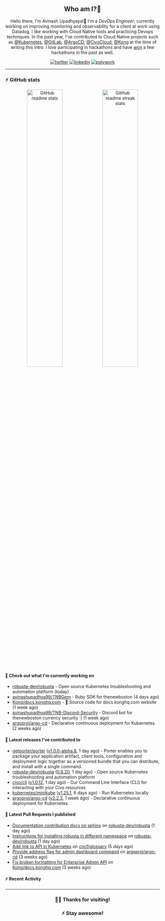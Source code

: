 <div align='center'>
  
 ## Who am I?🤔

Hello there, I'm Avinash Upadhyaya!👋 I'm a _DevOps Engineer_, currently working on improving monitoring and observability for a client at work using Datadog. I like working with Cloud Native tools and practicing Devops techniques. In the past year, I've contributed to Cloud Native projects such as [@Kubernetes](https://github.com/pulls?q=is%3Apr+author%3Aavinashupadhya99+archived%3Afalse+user%3Akubernetes), [@GitLab](https://gitlab.com/groups/gitlab-org/-/merge_requests?scope=all&state=all&author_username=avinashupadhya99), [@ArgoCD](https://github.com/pulls?q=is%3Apr+author%3Aavinashupadhya99+archived%3Afalse+user%3Aargoproj), [@CivoCloud](https://github.com/pulls?q=is%3Apr+author%3Aavinashupadhya99+archived%3Afalse+user%3Acivo), [@Kong](https://github.com/pulls?q=is%3Apr+author%3Aavinashupadhya99+archived%3Afalse+user%3AKong) at the time of writing this intro. I love participating in hackathons and have [won](https://devpost.com/avinashupadhya99) a few hackathons in the past as well.


[![twitter](https://img.shields.io/badge/-@avinash__ukr-%231DA1F2?style=for-the-badge&logo=twitter&logoColor=ffffff)](https://twitter.com/avinash_ukr)
[![linkedin](https://img.shields.io/badge/-Avinash%20Upadhyaya-%230A67C3?style=for-the-badge&logo=linkedin&logoColor=ffffff)](https://www.linkedin.com/in/avinash-upadhyaya/)
[![polywork](https://img.shields.io/badge/-@avinashupadhya99-%23338BFF?style=for-the-badge&logo=polywork&logoColor=ffffff)](https://www.polywork.com/avinashupadhya99)

---

</div>

### ⚡ GitHub stats

<p align="center">
  <img width="48%" src="https://github-readme-stats.vercel.app/api?username=avinashupadhya99&show_icons=true&theme=tokyonight" alt="GitHub readme stats" />
  <img width="48%" src="https://github-readme-streak-stats.herokuapp.com?user=avinashupadhya99&theme=dark&hide_border=true&date_format=M%20j%5B%2C%20Y%5D" alt="GitHub readme streak stats" />
</p>

#### 👷 Check out what I'm currently working on

- [robusta-dev/robusta](https://github.com/robusta-dev/robusta) - Open source Kubernetes troubleshooting and automation platform (today)
- [avinashupadhya99/TNBGem](https://github.com/avinashupadhya99/TNBGem) - Ruby SDK for thenewboston (4 days ago)
- [Kong/docs.konghq.com](https://github.com/Kong/docs.konghq.com) - 🦍 Source code for docs.konghq.com website (1 week ago)
- [avinashupadhya99/TNB-Discord-Security](https://github.com/avinashupadhya99/TNB-Discord-Security) - Discord bot for thenewboston currency security :| (1 week ago)
- [argoproj/argo-cd](https://github.com/argoproj/argo-cd) - Declarative continuous deployment for Kubernetes. (2 weeks ago)

#### 🔭 Latest releases I've contributed to

- [getporter/porter](https://github.com/getporter/porter) ([v1.0.0-alpha.8](https://github.com/getporter/porter/releases/tag/v1.0.0-alpha.8), 1 day ago) - Porter enables you to package your application artifact, client tools, configuration and deployment logic together as a versioned bundle that you can distribute, and install with a single command.
- [robusta-dev/robusta](https://github.com/robusta-dev/robusta) ([0.8.20](https://github.com/robusta-dev/robusta/releases/tag/0.8.20), 1 day ago) - Open source Kubernetes troubleshooting and automation platform
- [civo/cli](https://github.com/civo/cli) ([v1.0.12](https://github.com/civo/cli/releases/tag/v1.0.12), 1 day ago) - Our Command Line Interface (CLI) for interacting with your Civo resources
- [kubernetes/minikube](https://github.com/kubernetes/minikube) ([v1.25.1](https://github.com/kubernetes/minikube/releases/tag/v1.25.1), 6 days ago) - Run Kubernetes locally
- [argoproj/argo-cd](https://github.com/argoproj/argo-cd) ([v2.2.3](https://github.com/argoproj/argo-cd/releases/tag/v2.2.3), 1 week ago) - Declarative continuous deployment for Kubernetes.

#### 🔨 Latest Pull Requests I published

- [Documentation contribution docs on sphinx](https://github.com/robusta-dev/robusta/pull/182) on [robusta-dev/robusta](https://github.com/robusta-dev/robusta) (1 day ago)
- [Instructions for installing robusta in different namespace](https://github.com/robusta-dev/robusta/pull/180) on [robusta-dev/robusta](https://github.com/robusta-dev/robusta) (1 day ago)
- [Add link to API in Kubernetes](https://github.com/cncf/glossary/pull/348) on [cncf/glossary](https://github.com/cncf/glossary) (5 days ago)
- [Provide address flag for admin dashboard command](https://github.com/argoproj/argo-cd/pull/8095) on [argoproj/argo-cd](https://github.com/argoproj/argo-cd) (3 weeks ago)
- [Fix broken formatting for Enterprise Admin API](https://github.com/Kong/docs.konghq.com/pull/3517) on [Kong/docs.konghq.com](https://github.com/Kong/docs.konghq.com) (3 weeks ago)

#### ⚡ Recent Activity


<!--START_SECTION:activity-->











<!--END_SECTION:activity-->


---

<div align='center'>
  
### 🙇‍♂️ Thanks for visiting!
### ⚡ Stay awesome!
  
</div>


